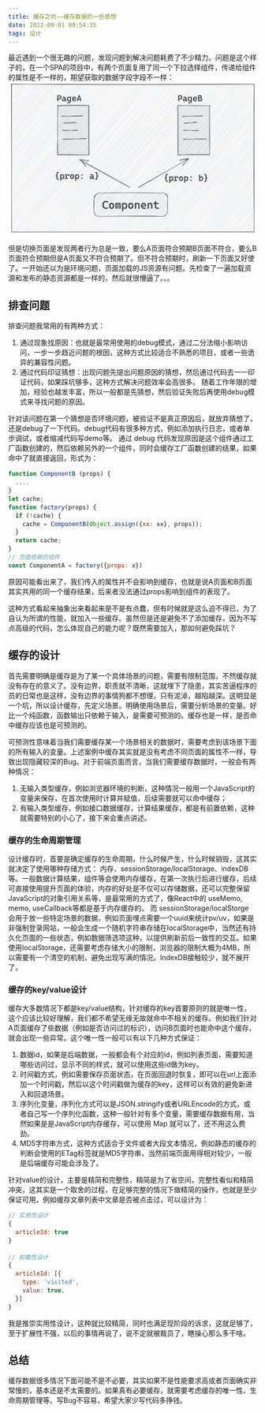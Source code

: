 ```yaml
---
title: 缓存之坑——缓存数据的一些感想
date: 2022-09-01 09:54:35
tags: 设计
---
```


最近遇到一个很无趣的问题，发现问题到解决问题耗费了不少精力。问题是这个样子的，在一个SPA的项目中，有两个页面复用了同一个下拉选择组件，传递给组件的属性是不一样的，期望获取的数据字段字段不一样：
![](../img/202208/screenshot-20220901-100215.png)

<!-- more -->

但是切换页面是发现两者行为总是一致，要么A页面符合预期B页面不符合，要么B页面符合预期但是A页面又不符合预期了。但不符合预期时，刷新一下页面又好使了。一开始还以为是环境问题，页面加载的JS资源有问题。先检查了一遍加载资源和发布的静态资源都是一样的，然后就很懵逼了。。。

## 排查问题
排查问题我常用的有两种方式：
1. 通过现象找原因：也就是最常用使用的debug模式，通过二分法缩小影响访问，一步一步趋近问题的根因，这种方式比较适合不熟悉的项目，或者一些诡异的兼容性问题。
2. 通过代码印证猜想：出现问题先提出问题原因的猜想，然后通过代码去一一印证代码，如果踩坑够多，这种方式解决问题效率会高很多。
随着工作年限的增加，经验也越发丰富，所以一般都是先猜想，然后验证失败后再使用debug模式来寻找问题的原因。

针对该问题在第一个猜想是否环境问题，被验证不是真正原因后，就放弃猜想了，还是debug了一下代码。debug代码有很多种方式，例如添加执行日志，或者单步调试，或者缩减代码写demo等。 通过 debug 代码发现原因是这个组件通过工厂函数创建的，然后依赖另外的一个组件，同时会缓存工厂函数创建的结果，如果命中了就直接返回，形式为：
```javascript
function ComponentB (props) {
  ....
}
let cache;
function factory(props) {
  if (!cache) {
    cache = ComponentB(Object.assign({xx: xx}, props));
  }
  return cache;
}
// 页面依赖的组件
const ComponentA = factory({props: x})
```
原因可能看出来了，我们传入的属性并不会影响到缓存，也就是说A页面和B页面其实共用的同一个缓存结果，后来者没法通过props影响到组件的表现了。

这种方式看起来抽象出来看起来是不是有点蠢，但有时候就是这么迫不得已，为了自认为所谓的性能，就加入一些缓存。虽然但是还是避免不了添加缓存，因为不写点高级的代码，怎么体现自己的能力呢？既然需要加入，那如何避免踩坑？

## 缓存的设计
首先需要明确是缓存是为了某一个具体场景的问题，需要有限制范围，不然缓存就没有存在的意义了。没有边界，职责就不清晰，这就埋下了隐患，其实苦逼程序的员的日常也是这样，没有边界的事情狗都不想理，只有泥淖，越陷越深。这明显是一个坑，所以设计缓存，先定义场景。明确使用场景后，需要分析场景的变量。好比一个纯函数，函数输出只依赖于输入，是需要可预测的。缓存也是一样，是否命中缓存应该也是可预测的。

可预测性意味着当我们需要缓存某一个场景相关的数据时，需要考虑到该场景下面的所有输入的变量。上述案例中缓存其实就是没有考虑不同页面的属性不一样，导致出现隐藏较深的Bug。对于前端页面而言，当我们需要缓存数据时，一般会有两种情况：
1. 无输入类型缓存，例如浏览器环境的判断，这种情况一般用一个JavaScript的变量来保存，在首次使用时计算并赋值，后续需要就可以命中缓存；
2. 有输入类型缓存，例如接口数据缓存，计算结果缓存，都是有前置依赖，这种就需要特别的小心了，接下来会重点讲述。

### 缓存的生命周期管理
设计缓存时，首要是确定缓存的生命周期，什么时候产生，什么时候销毁，这其实就决定了使用哪种存储方式： 内存、sessionStorage/localStorage、indexDB等。一般数据计算结果，组件等会使用内存缓存，在第一次执行后进行缓存，后续可直接使用提升页面的体验，内存的好处是不仅可以存储数据，还可以完整保留JavaScript的对象引用关系等，是最常用的方式了，像React中的 useMemo, memo, useCallback等都是基于内存缓存的。 而 sessionStorage/localStorge 会用于放一些特定场景的数据，例如页面埋点需要一个uuid来统计pv/uv，如果是非强制登录网站，一般会生成一个随机字符串存储在localStorage中，当然还有持久化页面的一些状态，例如数据筛选项这种，以提供刷新前后一致性的交互。如果使用localStorage，还需要考虑存储大小的限制，浏览器的限制大概为4MB，所以需要有一个清空的机制，避免出现写满的情况。IndexDB接触较少，就不展开了。

### 缓存的key/value设计
缓存大多数情况下都是key/value结构，针对缓存的key首要原则的就是唯一性，这个应该比较好理解，我们都不希望无缘无故就命中不相关的缓存。例如我们针对A页面缓存了些数据（例如是否访问过的标识），访问B页面时也能命中这个缓存，就会出现一些异常。这个唯一性一般可以有以下几种方式保证：
1. 数据id，如果是后端数据，一般都会有个对应的id，例如列表页面，需要知道哪些访问过，显示不同的样式，就可以使用这些id做为key。
2. 时间戳方式，例如需要保存页面状态，在页面回退时恢复，即可以在url上面添加一个时间戳，然后以这个时间戳做为缓存的key，这样可以有效的避免新进入和回退场景。
3. 序列化变量，序列化方式可以是JSON.stringify或者URLEncode的方式，或者自己写一个序列化函数，这种一般针对有多个变量，需要缓存数据有用，当然如果是是JavaScript内存缓存，可以使用 Map 就可以了，还不用这么费劲。
4. MD5字符串方式，这种方式适合于文件或者大段文本情况，例如静态的缓存的判断会使用的ETag标签就是MD5字符串，当然前端页面用得相对较少，一般是后端缓存可能会涉及了。

针对value的设计，主要是精简和完整性，精简是为了省空间，完整性看似和精简冲突，这其实是一个取舍的过程，在足够完整的情况下做精简的操作，也就是至少保证可用，例如缓存文章列表中文章是否被点击过，可以设计为：
```JavaScript
// 实用性设计
{
  articleId: true
}

// 前瞻性设计
{
  articleId: [{
    type: 'visited',
    value: true,
  }]
}
```
我是推崇实用性设计，这种就比较精简，同时也满足现阶段的诉求，这就足够了，至于扩展性不强，以后的事情再说了，说不定就被裁员了，瞎操心那么多干啥。

## 总结
缓存数据很多情况下面可能不是不必要，其实如果不是性能要求高或者页面确实非常慢的，基本还是不太需要的。如果真有必要缓存，就需要考虑缓存的唯一性、生命周期管理等。写Bug不容易，希望大家少写代码多挣钱。